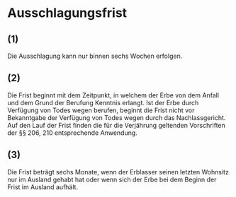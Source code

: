 # Ausschlagungsfrist



## (1)

 Die Ausschlagung kann nur binnen sechs Wochen erfolgen.

## (2)

 Die Frist beginnt mit dem Zeitpunkt, in welchem der Erbe von dem Anfall und dem Grund der Berufung Kenntnis erlangt. Ist der Erbe durch Verfügung von Todes wegen berufen, beginnt die Frist nicht vor Bekanntgabe der Verfügung von Todes wegen durch das Nachlassgericht. Auf den Lauf der Frist finden die für die Verjährung geltenden Vorschriften der §§ 206, 210 entsprechende Anwendung.

## (3)

 Die Frist beträgt sechs Monate, wenn der Erblasser seinen letzten Wohnsitz nur im Ausland gehabt hat oder wenn sich der Erbe bei dem Beginn der Frist im Ausland aufhält. 

